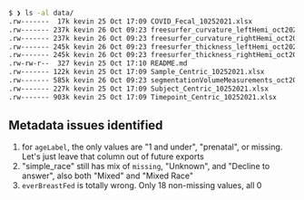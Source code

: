 
```sh
$ ❯ ls -al data/
.rw-------  17k kevin 25 Oct 17:09 COVID_Fecal_10252021.xlsx
.rw------- 237k kevin 26 Oct 09:23 freesurfer_curvature_leftHemi_oct2021.csv
.rw------- 237k kevin 26 Oct 09:23 freesurfer_curvature_rightHemi_oct2021.csv
.rw------- 245k kevin 26 Oct 09:23 freesurfer_thickness_leftHemi_oct2021.csv
.rw------- 245k kevin 26 Oct 09:23 freesurfer_thickness_rightHemi_oct2021.csv
.rw-rw-r--  327 kevin 25 Oct 17:10 README.md
.rw------- 122k kevin 25 Oct 17:09 Sample_Centric_10252021.xlsx
.rw------- 585k kevin 26 Oct 09:23 segmentationVolumeMeasurements_oct2021.csv
.rw------- 227k kevin 25 Oct 17:09 Subject_Centric_10252021.xlsx
.rw------- 903k kevin 25 Oct 17:09 Timepoint_Centric_10252021.xlsx
```

## Metadata issues identified

1. for `ageLabel`, the only values are "1 and under", "prenatal", or missing.
   Let's just leave that column out of future exports
2. "simple_race" still has mix of `missing`, "Unknown", and "Decline to answer",
   also both "Mixed" and "Mixed Race"
3. `everBreastFed` is totally wrong. Only 18 non-missing values, all 0
